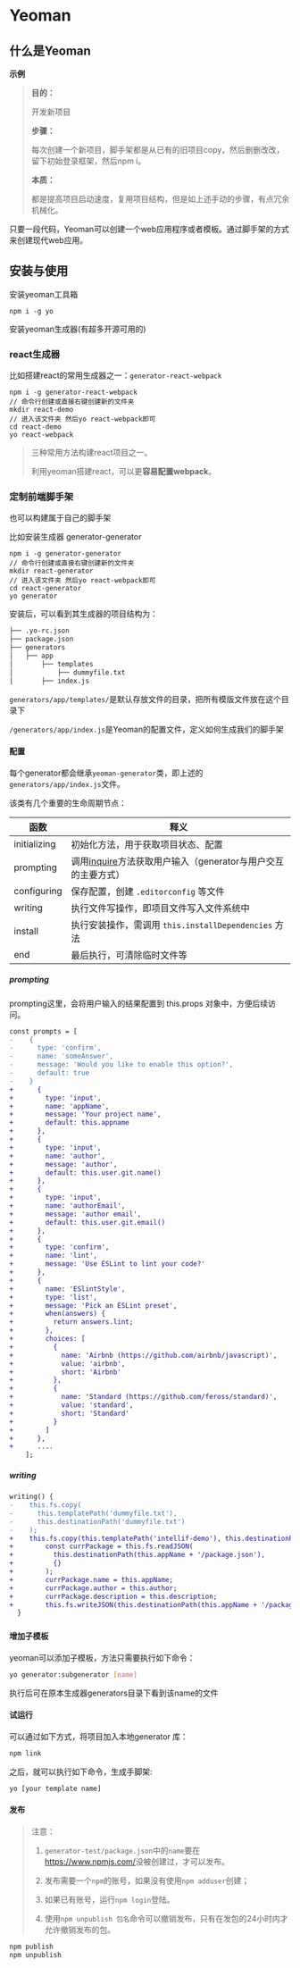 # Yeoman

## 什么是Yeoman

**示例**
>
> **目的：**
>
> 开发新项目
>
> **步骤：**
>
> 每次创建一个新项目，脚手架都是从已有的旧项目copy，然后删删改改，留下初始登录框架，然后npm i。
>
> **本质：**
>
> 都是提高项目启动速度，复用项目结构，但是如上述手动的步骤，有点冗余机械化。

只要一段代码，Yeoman可以创建一个web应用程序或者模板。通过脚手架的方式来创建现代web应用。

## 安装与使用

安装yeoman工具箱

```shell
npm i -g yo
```

安装yeoman生成器(有超多开源可用的)

### react生成器

比如搭建react的常用生成器之一：`generator-react-webpack`

```shell
npm i -g generator-react-webpack
// 命令行创建或直接右键创建新的文件夹
mkdir react-demo
// 进入该文件夹 然后yo react-webpack即可
cd react-demo
yo react-webpack
```

> 三种常用方法构建react项目之一。
>
> 利用yeoman搭建react，可以更**容易配置webpack**。

### 定制前端脚手架

也可以构建属于自己的脚手架

比如安装生成器 generator-generator

```shell
npm i -g generator-generator
// 命令行创建或直接右键创建新的文件夹
mkdir react-generator
// 进入该文件夹 然后yo react-webpack即可
cd react-generator
yo generator
```

安装后，可以看到其生成器的项目结构为：

```sh
├── .yo-rc.json
├── package.json
├── generators
│   ├── app
│       ├── templates
│           ├── dummyfile.txt
│       ├── index.js
```

`generators/app/templates/`是默认存放文件的目录，把所有模版文件放在这个目录下

`/generators/app/index.js`是Yeoman的配置文件，定义如何生成我们的脚手架



#### 配置

每个generator都会继承`yeoman-generator`类，即上述的`generators/app/index.js`文件。

该类有几个重要的生命周期节点：

| 函数         | 释义                                                         |
| ------------ | ------------------------------------------------------------ |
| initializing | 初始化方法，用于获取项目状态、配置                           |
| prompting    | 调用[inquire](https://github.com/SBoudrias/Inquirer.js)方法获取用户输入（generator与用户交互的主要方式） |
| configuring  | 保存配置，创建 `.editorconfig` 等文件                        |
| writing      | 执行文件写操作，即项目文件写入文件系统中                     |
| install      | 执行安装操作，需调用 `this.installDependencies` 方法         |
| end          | 最后执行，可清除临时文件等                                   |



##### prompting

 prompting这里，会将用户输入的结果配置到 this.props 对象中，方便后续访问。

```diff
const prompts = [
-    {
-      type: 'confirm',
-      name: 'someAnswer',
-      message: 'Would you like to enable this option?',
-      default: true
-    }
+      {
+        type: 'input',
+        name: 'appName',
+        message: 'Your project name',
+        default: this.appname
+      },
+      {
+        type: 'input',
+        name: 'author',
+        message: 'author',
+        default: this.user.git.name()
+      },
+      {
+        type: 'input',
+        name: 'authorEmail',
+        message: 'author email',
+        default: this.user.git.email()
+      },
+      {
+        type: 'confirm',
+        name: 'lint',
+        message: 'Use ESLint to lint your code?'
+      },
+      {
+        name: 'ESlintStyle',
+        type: 'list',
+        message: 'Pick an ESLint preset',
+        when(answers) {
+          return answers.lint;
+        },
+        choices: [
+          {
+            name: 'Airbnb (https://github.com/airbnb/javascript)',
+            value: 'airbnb',
+            short: 'Airbnb'
+          },
+          {
+            name: 'Standard (https://github.com/feross/standard)',
+            value: 'standard',
+            short: 'Standard'
+          }
+        ]
+      },
+      ....
    ];
```

##### writing

```diff
writing() {
-    this.fs.copy(
-      this.templatePath('dummyfile.txt'),
-      this.destinationPath('dummyfile.txt')
-    );
+    this.fs.copy(this.templatePath('intellif-demo'), this.destinationPath(this.appName));
+        const currPackage = this.fs.readJSON(
+          this.destinationPath(this.appName + '/package.json'),
+          {}
+        );
+        currPackage.name = this.appName;
+        currPackage.author = this.author;
+        currPackage.description = this.description;
+        this.fs.writeJSON(this.destinationPath(this.appName + '/package.json'), currPackage);
  }
```



### 

#### 增加子模板

yeoman可以添加子模板，方法只需要执行如下命令：

```sh
yo generator:subgenerator [name]
```

执行后可在原本生成器generators目录下看到该name的文件

#### 试运行

可以通过如下方式，将项目加入本地generator 库：

```sh
npm link
```

之后，就可以执行如下命令，生成手脚架:

```sh
yo [your template name]
```

#### 发布

> 注意：
>
> 1. `generator-test/package.json`中的`name`要在<https://www.npmjs.com/>没被创建过，才可以发布。
>
> 2. 发布需要一个`npm`的账号，如果没有使用`npm adduser`创建；
>
> 3. 如果已有账号，运行`npm login`登陆。
> 4. 使用`npm unpublish 包名`命令可以撤销发布，只有在发包的24小时内才允许撤销发布的包。

```sh
npm publish
npm unpublish
```